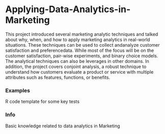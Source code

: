 # Applying-Data-Analytics-in-Marketing

This project introduced several marketing analytic techniques and talked about why, when, and how to apply marketing analytics in real-world situations. These techniques can be used to collect andanalyze customer satisfaction and preferencedata. While most of the focus will be on the customer satisfaction, pair-wise experiments, and binary choice models. The analytical techniques can also be leverages in other domains. In addition, the project covers conjoint analysis, a robust technique to understand how customers evaluate a product or service with multiple attributes such as features, functions, or benefits.

### Examples

R code template for some key tests

### Info

Basic knowledge related to data analytics in Marketing
